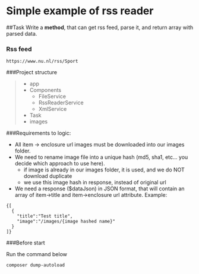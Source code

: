 # Simple example of rss reader 

##Task
Write a __method__, that can get rss feed, parse it, and return array with parsed data.

### Rss feed
```
https://www.nu.nl/rss/Sport
```

###Project structure
> * app
>  * Components
>    * FileService
>    * RssReaderService
>    * XmlService
>  * Task
> * images

###Requirements to logic:
* All item -> enclosure url images must be downloaded into our images folder.
* We need to rename image file into a unique hash (md5, sha1, etc... you decide which approach to use here).
  * if image is already in our images folder, it is used, and we do NOT download duplicate
  * we use this image hash in response, instead of original url
* We need a response ($dataJson) in JSON format, that will contain an array of item->title and item->enclosure url attribute. Example:
```
{[
  {
    "title":"Test title",
    "image":"/images/{image hashed name}"
  }
]}
```

###Before start

Run the command below

```bash
composer dump-autoload
```